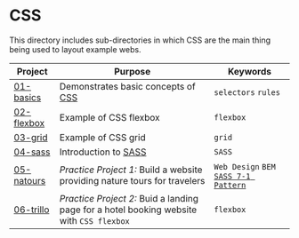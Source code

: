 # CSS

This directory includes sub-directories in which CSS are the main thing being used to layout example webs.

| Project | Purpose | Keywords |
|---------|---------|----------|
| [01-basics](./01-basics) | Demonstrates basic concepts of [CSS](https://www.w3.org/Style/CSS/) | `selectors` `rules` |
| [02-flexbox](./02-flexbox) | Example of CSS flexbox | `flexbox` |
| [03-grid](./03-grid) | Example of CSS grid | `grid` |
| [04-sass](./04-sass) | Introduction to [SASS](https://sass-lang.com/) | `SASS` |
| [05-natours](./05-natours) | _Practice Project 1:_ Build a website providing nature tours for travelers | `Web Design` `BEM` [`SASS 7-1 Pattern`](https://sass-guidelin.es/#the-7-1-pattern) |
| [06-trillo](./06-trillo) | _Practice Project 2:_ Buid a landing page for a hotel booking website with `CSS flexbox` | `flexbox` |
